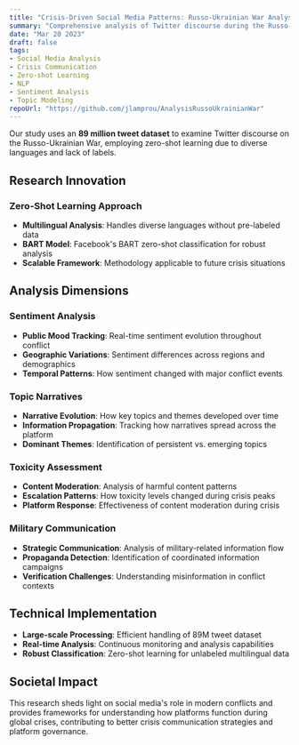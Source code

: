 ```yaml
---
title: "Crisis-Driven Social Media Patterns: Russo-Ukrainian War Analysis"
summary: "Comprehensive analysis of Twitter discourse during the Russo-Ukrainian War using 89M tweets and zero-shot learning techniques."
date: "Mar 20 2023"
draft: false
tags:
- Social Media Analysis
- Crisis Communication
- Zero-shot Learning
- NLP
- Sentiment Analysis
- Topic Modeling
repoUrl: "https://github.com/jlamprou/AnalysisRussoUkrainianWar"
---
```


Our study uses an **89 million tweet dataset** to examine Twitter discourse on the Russo-Ukrainian War, employing zero-shot learning due to diverse languages and lack of labels.

## Research Innovation

### Zero-Shot Learning Approach

- **Multilingual Analysis**: Handles diverse languages without pre-labeled data
- **BART Model**: Facebook's BART zero-shot classification for robust analysis
- **Scalable Framework**: Methodology applicable to future crisis situations

## Analysis Dimensions

### Sentiment Analysis

- **Public Mood Tracking**: Real-time sentiment evolution throughout conflict
- **Geographic Variations**: Sentiment differences across regions and demographics
- **Temporal Patterns**: How sentiment changed with major conflict events

### Topic Narratives

- **Narrative Evolution**: How key topics and themes developed over time
- **Information Propagation**: Tracking how narratives spread across the platform
- **Dominant Themes**: Identification of persistent vs. emerging topics

### Toxicity Assessment

- **Content Moderation**: Analysis of harmful content patterns
- **Escalation Patterns**: How toxicity levels changed during crisis peaks
- **Platform Response**: Effectiveness of content moderation during crisis

### Military Communication

- **Strategic Communication**: Analysis of military-related information flow
- **Propaganda Detection**: Identification of coordinated information campaigns
- **Verification Challenges**: Understanding misinformation in conflict contexts

## Technical Implementation

- **Large-scale Processing**: Efficient handling of 89M tweet dataset
- **Real-time Analysis**: Continuous monitoring and analysis capabilities
- **Robust Classification**: Zero-shot learning for unlabeled multilingual data

## Societal Impact

This research sheds light on social media's role in modern conflicts and provides frameworks for understanding how platforms function during global crises, contributing to better crisis communication strategies and platform governance.
